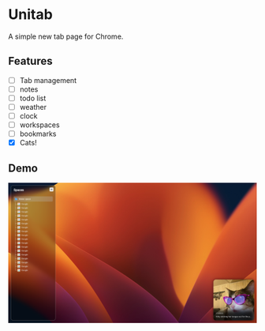 # Unitab

A simple new tab page for Chrome.


## Features
- [ ] Tab management
- [ ] notes
- [ ] todo list
- [ ] weather
- [ ] clock
- [ ] workspaces
- [ ] bookmarks
- [x] Cats!

## Demo
![Demo](./static/assets/Demo.png)
